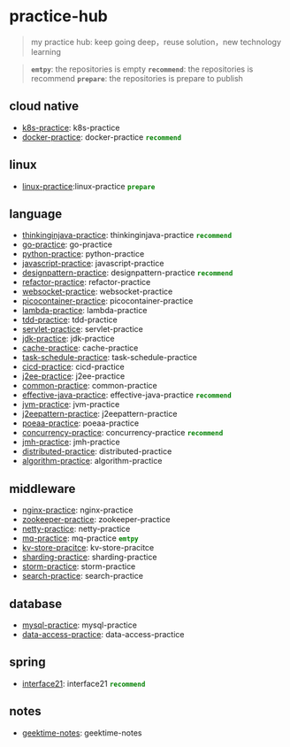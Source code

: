 # practice-hub
> my practice hub: keep going deep，reuse solution，new technology learning

> **`emtpy`**: the repositories is empty
> **`recommend`**: the repositories is recommend
> **`prepare`**: the repositories is prepare to publish


## cloud native
- [k8s-practice](https://github.com/xiaozhiliaoo/k8s-practice): k8s-practice 
- [docker-practice](https://github.com/xiaozhiliaoo/docker-practice): docker-practice <font color=green>**`recommend`**</font>

## linux
- [linux-practice](https://github.com/xiaozhiliaoo/linux-practice):linux-practice <font color=green>**`prepare`**</font>

## language
- [thinkinginjava-practice](https://github.com/xiaozhiliaoo/thinkinginjava-practice): thinkinginjava-practice <font color=green>**`recommend`**</font>
- [go-practice](https://github.com/xiaozhiliaoo/go-practice): go-practice
- [python-practice](https://github.com/xiaozhiliaoo/python-practice): python-practice
- [javascript-practice](https://github.com/xiaozhiliaoo/javascript-practice): javascript-practice
- [designpattern-practice](https://github.com/xiaozhiliaoo/designpattern-practice): designpattern-practice <font color=green>**`recommend`**</font>
- [refactor-practice](https://github.com/xiaozhiliaoo/refactor-practice): refactor-practice
- [websocket-practice](https://github.com/xiaozhiliaoo/websocket-practice): websocket-practice
- [picocontainer-practice](https://github.com/xiaozhiliaoo/picocontainer-practice): picocontainer-practice
- [lambda-practice](https://github.com/xiaozhiliaoo/lambda-practice): lambda-practice
- [tdd-practice](https://github.com/xiaozhiliaoo/tdd-practice): tdd-practice
- [servlet-practice](https://github.com/xiaozhiliaoo/servlet-practice): servlet-practice
- [jdk-practice](https://github.com/xiaozhiliaoo/jdk-practice): jdk-practice
- [cache-practice](https://github.com/xiaozhiliaoo/cache-practice): cache-practice
- [task-schedule-practice](https://github.com/xiaozhiliaoo/task-schedule-practice): task-schedule-practice
- [cicd-practice](https://github.com/xiaozhiliaoo/cicd-practice): cicd-practice
- [j2ee-practice](https://github.com/xiaozhiliaoo/j2ee-practice): j2ee-practice
- [common-practice](https://github.com/xiaozhiliaoo/common-practice): common-practice
- [effective-java-practice](https://github.com/xiaozhiliaoo/effective-java-practice): effective-java-practice <font color=green>**`recommend`**</font>
- [jvm-practice](https://github.com/xiaozhiliaoo/jvm-practice): jvm-practice
- [j2eepattern-practice](https://github.com/xiaozhiliaoo/j2eepattern-practice): j2eepattern-practice
- [poeaa-practice](https://github.com/xiaozhiliaoo/poeaa-practice): poeaa-practice
- [concurrency-practice](https://github.com/xiaozhiliaoo/concurrency-practice): concurrency-practice <font color=green>**`recommend`**</font>
- [jmh-practice](https://github.com/xiaozhiliaoo/jmh-practice): jmh-practice
- [distributed-practice](https://github.com/xiaozhiliaoo/distributed-practice): distributed-practice
- [algorithm-practice](https://github.com/xiaozhiliaoo/algorithm-practice): algorithm-practice

## middleware
- [nginx-practice](https://github.com/xiaozhiliaoo/nginx-practice): nginx-practice
- [zookeeper-practice](https://github.com/xiaozhiliaoo/zookeeper-practice): zookeeper-practice
- [netty-practice](https://github.com/xiaozhiliaoo/netty-practice): netty-practice
- [mq-practice](https://github.com/xiaozhiliaoo/mq-practice): mq-practice <font color=green>**`emtpy`**</font>
- [kv-store-pracitce](https://github.com/xiaozhiliaoo/kv-store-pracitce): kv-store-pracitce
- [sharding-practice](https://github.com/xiaozhiliaoo/sharding-practice): sharding-practice
- [storm-practice](https://github.com/xiaozhiliaoo/storm-practice): storm-practice
- [search-practice](https://github.com/xiaozhiliaoo/search-practice): search-practice

## database 
- [mysql-practice](https://github.com/xiaozhiliaoo/mysql-practice): mysql-practice
- [data-access-practice](https://github.com/xiaozhiliaoo/data-access-practice): data-access-practice

## spring
- [interface21](https://github.com/xiaozhiliaoo/interface21): interface21 <font color=green>**`recommend`**</font>

## notes
- [geektime-notes](https://github.com/xiaozhiliaoo/geektime-notes): geektime-notes
